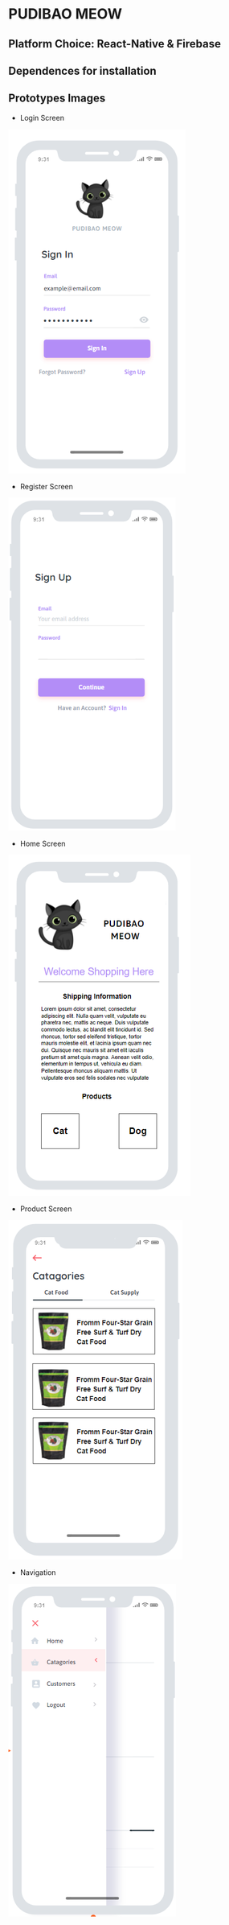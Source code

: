 # PUDIBAO MEOW

## Platform Choice: React-Native & Firebase

## Dependences for installation

## Prototypes Images
* Login Screen
<img src = "Images/login.png" alt = "Login Screen">

* Register Screen
<img src = "Images/register.png" alt = "Register Screen">

* Home Screen
<img src = "Images/home.png" alt = "Home Screen">

* Product Screen
<img src = "Images/product.png" alt = "Product Screen">

* Navigation
<img src = "Images/navigation.png" alt = "Navigation Screen">